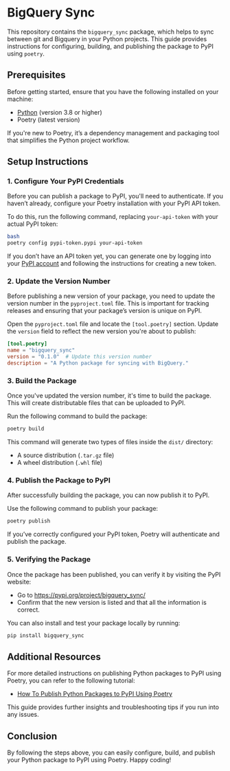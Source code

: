 # BigQuery Sync

This repository contains the `bigquery_sync` package, which helps to sync between git and Bigquery in your Python projects. This guide provides instructions for configuring, building, and publishing the package to PyPI using `poetry`.

## Prerequisites

Before getting started, ensure that you have the following installed on your machine:

- [Python](https://www.python.org/downloads/) (version 3.8 or higher)
- Poetry (latest version)

If you're new to Poetry, it’s a dependency management and packaging tool that simplifies the Python project workflow.

## Setup Instructions

### 1. Configure Your PyPI Credentials

Before you can publish a package to PyPI, you'll need to authenticate. If you haven’t already, configure your Poetry installation with your PyPI API token.

To do this, run the following command, replacing `your-api-token` with your actual PyPI token:

```bash
bash
poetry config pypi-token.pypi your-api-token

```

If you don’t have an API token yet, you can generate one by logging into your [PyPI account](https://pypi.org/manage/account/token/) and following the instructions for creating a new token.

### 2. Update the Version Number

Before publishing a new version of your package, you need to update the version number in the `pyproject.toml` file. This is important for tracking releases and ensuring that your package’s version is unique on PyPI.

Open the `pyproject.toml` file and locate the `[tool.poetry]` section. Update the `version` field to reflect the new version you're about to publish:

```toml
[tool.poetry]
name = "bigquery_sync"
version = "0.1.0"  # Update this version number
description = "A Python package for syncing with BigQuery."

```

### 3. Build the Package

Once you've updated the version number, it's time to build the package. This will create distributable files that can be uploaded to PyPI.

Run the following command to build the package:

```bash
poetry build

```

This command will generate two types of files inside the `dist/` directory:

- A source distribution (`.tar.gz` file)
- A wheel distribution (`.whl` file)

### 4. Publish the Package to PyPI

After successfully building the package, you can now publish it to PyPI.

Use the following command to publish your package:

```bash
poetry publish
```

If you’ve correctly configured your PyPI token, Poetry will authenticate and publish the package.

### 5. Verifying the Package

Once the package has been published, you can verify it by visiting the PyPI website:

- Go to https://pypi.org/project/bigquery_sync/
- Confirm that the new version is listed and that all the information is correct.

You can also install and test your package locally by running:

```bash
pip install bigquery_sync
```

## Additional Resources

For more detailed instructions on publishing Python packages to PyPI using Poetry, you can refer to the following tutorial:

- [How To Publish Python Packages to PyPI Using Poetry](https://www.digitalocean.com/community/tutorials/how-to-publish-python-packages-to-pypi-using-poetry-on-ubuntu-22-04)

This guide provides further insights and troubleshooting tips if you run into any issues.

## Conclusion

By following the steps above, you can easily configure, build, and publish your Python package to PyPI using Poetry. Happy coding!